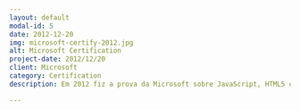 ```yaml
---
layout: default
modal-id: 5
date: 2012-12-20
img: microsoft-certify-2012.jpg
alt: Microsoft Certification
project-date: 2012/12/20
client: Microsoft
category: Certification
description: Em 2012 fiz a prova da Microsoft sobre JavaScript, HTML5 e CSS3

---
```

